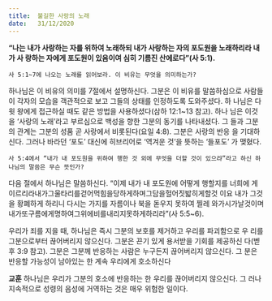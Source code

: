 ```yaml
---
title:  불길한 사랑의 노래
date:   31/12/2020
---
```


**“나는 내가 사랑하는 자를 위하여 노래하되 내가 사랑하는 자의 포도원을 노래하리라 내가 사 랑하는 자에게 포도원이 있음이여 심히 기름진 산에로다”(사 5:1).**

`사 5:1~7에 나오는 노래를 읽어보라. 이 비유는 무엇을 의미하는가?`

하나님은 이 비유의 의미를 7절에서 설명하신다. 그분은 이 비유를 말씀하심으로 사람들이 각자의 모습을 객관적으로 보고 그들의 상태를 인정하도록 도와주셨다. 하 나님은 다윗 왕에게 접근하실 때도 같은 방법을 사용하셨다(삼하 12:1~13 참고). 하나 님은 이것을 ‘사랑의 노래’라고 부르심으로 백성을 향한 그분의 동기를 나타내셨다. 그 들과 그분의 관계는 그분의 성품 곧 사랑에서 비롯된다(요일 4:8). 그분은 사랑의 반응 을 기대하신다. 그러나 바라던 ‘포도’ 대신에 히브리어로 ‘역겨운 것’을 뜻하는 ‘들포도’ 가 맺혔다.

`사 5:4에서 “내가 내 포도원을 위하여 행한 것 외에 무엇을 더할 것이 있으랴”라고 하신 하나님의 말씀은 무슨 뜻인가?`

다음 절에서 하나님은 말씀하신다. “이제 내가 내 포도원에 어떻게 행할지를 너희에 게이르리라내가그울타리를걷어먹힘을당하게하며그담을헐어짓밟히게할것 이요 내가 그것을 황폐하게 하리니 다시는 가지를 자름이나 북을 돋우지 못하여 찔레 와가시가날것이며내가또구름에게명하여그위에비를내리지못하게하리라”(사 5:5~6).

우리가 죄를 지을 때, 하나님은 즉시 그분의 보호를 제거하고 우리를 파괴함으로 우 리를 그분으로부터 끊어버리지 않으신다. 그분은 끈기 있게 용서받을 기회를 제공하신 다(벧후 3:9 참고). 그분은 그분께 반응하는 사람은 누구든지 끊어버리지 않으신다. 그 분은 반응할 가능성이 남아있는 한 계속 우리에게 호소하신다

**교훈** 하나님은 우리가 그분의 호소에 반응하는 한 우리를 끊어버리지 않으신다. 그 러나 지속적으로 성령의 음성에 거역하는 것은 매우 위험한 일이다.